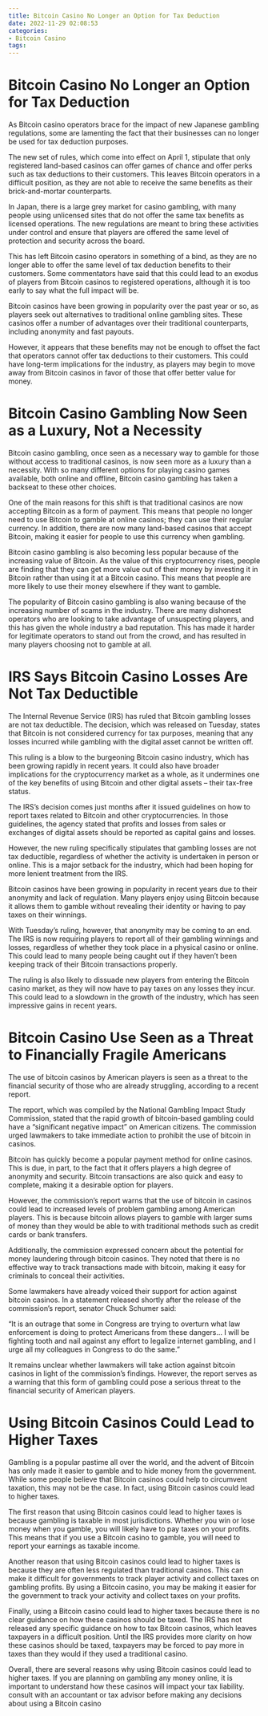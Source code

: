 ```yaml
---
title: Bitcoin Casino No Longer an Option for Tax Deduction
date: 2022-11-29 02:08:53
categories:
- Bitcoin Casino
tags:
---
```



#  Bitcoin Casino No Longer an Option for Tax Deduction

As Bitcoin casino operators brace for the impact of new Japanese gambling regulations, some are lamenting the fact that their businesses can no longer be used for tax deduction purposes.

The new set of rules, which come into effect on April 1, stipulate that only registered land-based casinos can offer games of chance and offer perks such as tax deductions to their customers. This leaves Bitcoin operators in a difficult position, as they are not able to receive the same benefits as their brick-and-mortar counterparts.

In Japan, there is a large grey market for casino gambling, with many people using unlicensed sites that do not offer the same tax benefits as licensed operations. The new regulations are meant to bring these activities under control and ensure that players are offered the same level of protection and security across the board.

This has left Bitcoin casino operators in something of a bind, as they are no longer able to offer the same level of tax deduction benefits to their customers. Some commentators have said that this could lead to an exodus of players from Bitcoin casinos to registered operations, although it is too early to say what the full impact will be.

Bitcoin casinos have been growing in popularity over the past year or so, as players seek out alternatives to traditional online gambling sites. These casinos offer a number of advantages over their traditional counterparts, including anonymity and fast payouts.

However, it appears that these benefits may not be enough to offset the fact that operators cannot offer tax deductions to their customers. This could have long-term implications for the industry, as players may begin to move away from Bitcoin casinos in favor of those that offer better value for money.

#  Bitcoin Casino Gambling Now Seen as a Luxury, Not a Necessity

Bitcoin casino gambling, once seen as a necessary way to gamble for those without access to traditional casinos, is now seen more as a luxury than a necessity. With so many different options for playing casino games available, both online and offline, Bitcoin casino gambling has taken a backseat to these other choices.

One of the main reasons for this shift is that traditional casinos are now accepting Bitcoin as a form of payment. This means that people no longer need to use Bitcoin to gamble at online casinos; they can use their regular currency. In addition, there are now many land-based casinos that accept Bitcoin, making it easier for people to use this currency when gambling.

Bitcoin casino gambling is also becoming less popular because of the increasing value of Bitcoin. As the value of this cryptocurrency rises, people are finding that they can get more value out of their money by investing it in Bitcoin rather than using it at a Bitcoin casino. This means that people are more likely to use their money elsewhere if they want to gamble.

The popularity of Bitcoin casino gambling is also waning because of the increasing number of scams in the industry. There are many dishonest operators who are looking to take advantage of unsuspecting players, and this has given the whole industry a bad reputation. This has made it harder for legitimate operators to stand out from the crowd, and has resulted in many players choosing not to gamble at all.

#  IRS Says Bitcoin Casino Losses Are Not Tax Deductible

The Internal Revenue Service (IRS) has ruled that Bitcoin gambling losses are not tax deductible. The decision, which was released on Tuesday, states that Bitcoin is not considered currency for tax purposes, meaning that any losses incurred while gambling with the digital asset cannot be written off.

This ruling is a blow to the burgeoning Bitcoin casino industry, which has been growing rapidly in recent years. It could also have broader implications for the cryptocurrency market as a whole, as it undermines one of the key benefits of using Bitcoin and other digital assets – their tax-free status.

The IRS’s decision comes just months after it issued guidelines on how to report taxes related to Bitcoin and other cryptocurrencies. In those guidelines, the agency stated that profits and losses from sales or exchanges of digital assets should be reported as capital gains and losses.

However, the new ruling specifically stipulates that gambling losses are not tax deductible, regardless of whether the activity is undertaken in person or online. This is a major setback for the industry, which had been hoping for more lenient treatment from the IRS.

Bitcoin casinos have been growing in popularity in recent years due to their anonymity and lack of regulation. Many players enjoy using Bitcoin because it allows them to gamble without revealing their identity or having to pay taxes on their winnings.

With Tuesday’s ruling, however, that anonymity may be coming to an end. The IRS is now requiring players to report all of their gambling winnings and losses, regardless of whether they took place in a physical casino or online. This could lead to many people being caught out if they haven’t been keeping track of their Bitcoin transactions properly.

The ruling is also likely to dissuade new players from entering the Bitcoin casino market, as they will now have to pay taxes on any losses they incur. This could lead to a slowdown in the growth of the industry, which has seen impressive gains in recent years.

#  Bitcoin Casino Use Seen as a Threat to Financially Fragile Americans

The use of bitcoin casinos by American players is seen as a threat to the financial security of those who are already struggling, according to a recent report.

The report, which was compiled by the National Gambling Impact Study Commission, stated that the rapid growth of bitcoin-based gambling could have a “significant negative impact” on American citizens. The commission urged lawmakers to take immediate action to prohibit the use of bitcoin in casinos.

Bitcoin has quickly become a popular payment method for online casinos. This is due, in part, to the fact that it offers players a high degree of anonymity and security. Bitcoin transactions are also quick and easy to complete, making it a desirable option for players.

However, the commission’s report warns that the use of bitcoin in casinos could lead to increased levels of problem gambling among American players. This is because bitcoin allows players to gamble with larger sums of money than they would be able to with traditional methods such as credit cards or bank transfers.

Additionally, the commission expressed concern about the potential for money laundering through bitcoin casinos. They noted that there is no effective way to track transactions made with bitcoin, making it easy for criminals to conceal their activities.

Some lawmakers have already voiced their support for action against bitcoin casinos. In a statement released shortly after the release of the commission’s report, senator Chuck Schumer said:

“It is an outrage that some in Congress are trying to overturn what law enforcement is doing to protect Americans from these dangers… I will be fighting tooth and nail against any effort to legalize internet gambling, and I urge all my colleagues in Congress to do the same.”

It remains unclear whether lawmakers will take action against bitcoin casinos in light of the commission’s findings. However, the report serves as a warning that this form of gambling could pose a serious threat to the financial security of American players.

#  Using Bitcoin Casinos Could Lead to Higher Taxes

Gambling is a popular pastime all over the world, and the advent of Bitcoin has only made it easier to gamble and to hide money from the government. While some people believe that Bitcoin casinos could help to circumvent taxation, this may not be the case. In fact, using Bitcoin casinos could lead to higher taxes.

The first reason that using Bitcoin casinos could lead to higher taxes is because gambling is taxable in most jurisdictions. Whether you win or lose money when you gamble, you will likely have to pay taxes on your profits. This means that if you use a Bitcoin casino to gamble, you will need to report your earnings as taxable income.

Another reason that using Bitcoin casinos could lead to higher taxes is because they are often less regulated than traditional casinos. This can make it difficult for governments to track player activity and collect taxes on gambling profits. By using a Bitcoin casino, you may be making it easier for the government to track your activity and collect taxes on your profits.

Finally, using a Bitcoin casino could lead to higher taxes because there is no clear guidance on how these casinos should be taxed. The IRS has not released any specific guidance on how to tax Bitcoin casinos, which leaves taxpayers in a difficult position. Until the IRS provides more clarity on how these casinos should be taxed, taxpayers may be forced to pay more in taxes than they would if they used a traditional casino.

Overall, there are several reasons why using Bitcoin casinos could lead to higher taxes. If you are planning on gambling any money online, it is important to understand how these casinos will impact your tax liability. consult with an accountant or tax advisor before making any decisions about using a Bitcoin casino